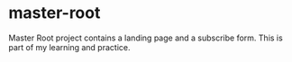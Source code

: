 # master-root
Master Root project contains a landing page and a subscribe form. This is part of my learning and practice. 

